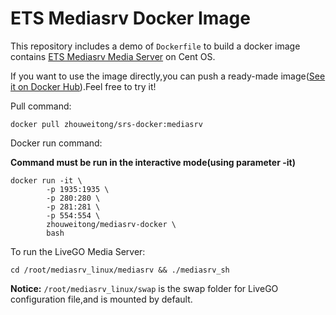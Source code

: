 # ETS Mediasrv Docker Image

This repository includes a demo of `Dockerfile` to build a docker image contains [ETS Mediasrv Media Server](https://github.com/WilsonDhChen/mediasrv_linux) on Cent OS.  

If you want to use the image directly,you can push a ready-made image([See it on Docker Hub](https://hub.docker.com/r/zhouweitong/srs-docker/builds)).Feel free to try it!  

Pull command:  
~~~
docker pull zhouweitong/srs-docker:mediasrv
~~~
Docker run command:  
  
**Command must be run in the interactive mode(using parameter -it)**
~~~
docker run -it \
		-p 1935:1935 \
		-p 280:280 \
		-p 281:281 \
		-p 554:554 \
		zhouweitong/mediasrv-docker \
		bash
~~~
To run the LiveGO Media Server:
~~~
cd /root/mediasrv_linux/mediasrv && ./mediasrv_sh 
~~~  

**Notice:** `/root/mediasrv_linux/swap` is the swap folder for LiveGO configuration file,and is mounted by default.